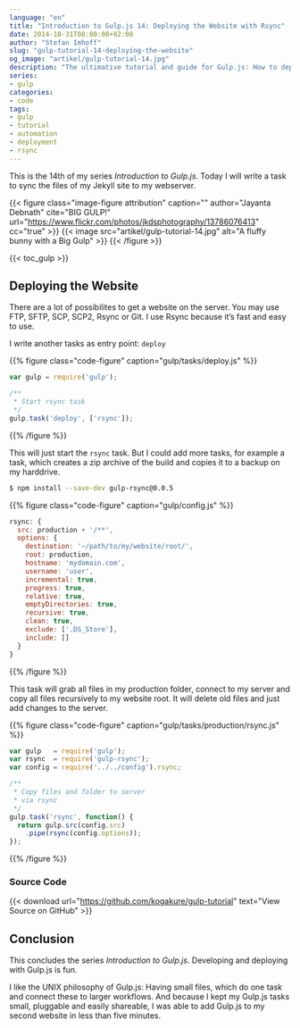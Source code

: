```yaml
---
language: "en"
title: "Introduction to Gulp.js 14: Deploying the Website with Rsync"
date: 2014-10-31T08:00:00+02:00
author: "Stefan Imhoff"
slug: "gulp-tutorial-14-deploying-the-website"
og_image: "artikel/gulp-tutorial-14.jpg"
description: "The ultimative tutorial and guide for Gulp.js: How to deploy your website with rsync to your server."
series:
- gulp
categories:
- code
tags:
- gulp
- tutorial
- automation
- deployment
- rsync
---
```


This is the 14th of my series *Introduction to Gulp.js*. Today I will write a task to sync the files of my Jekyll site to my webserver.

{{< figure class="image-figure attribution" caption="" author="Jayanta Debnath" cite="BIG GULP!" url="https://www.flickr.com/photos/jkdsphotography/13786076413" cc="true" >}}
{{< image src="artikel/gulp-tutorial-14.jpg" alt="A fluffy bunny with a Big Gulp" >}}
{{< /figure >}}

{{< toc_gulp >}}

## Deploying the Website
There are a lot of possibilites to get a website on the server. You may use FTP, SFTP, SCP, SCP2, Rsync or Git. I use Rsync because it’s fast and easy to use.

I write another tasks as entry point: `deploy`

{{% figure class="code-figure" caption="gulp/tasks/deploy.js" %}}
```javascript
var gulp = require('gulp');

/**
 * Start rsync task
 */
gulp.task('deploy', ['rsync']);
```
{{% /figure %}}

This will just start the `rsync` task. But I could add more tasks, for example a task, which creates a zip archive of the build and copies it to a backup on my harddrive.

```bash
$ npm install --save-dev gulp-rsync@0.0.5
```

{{% figure class="code-figure" caption="gulp/config.js" %}}
```javascript
rsync: {
  src: production + '/**',
  options: {
    destination: '~/path/to/my/website/root/',
    root: production,
    hostname: 'mydomain.com',
    username: 'user',
    incremental: true,
    progress: true,
    relative: true,
    emptyDirectories: true,
    recursive: true,
    clean: true,
    exclude: ['.DS_Store'],
    include: []
  }
}
```
{{% /figure %}}

This task will grab all files in my production folder, connect to my server and copy all files recursively to my website root. It will delete old files and just add changes to the server.

{{% figure class="code-figure" caption="gulp/tasks/production/rsync.js" %}}
```javascript
var gulp   = require('gulp');
var rsync  = require('gulp-rsync');
var config = require('../../config').rsync;

/**
 * Copy files and folder to server
 * via rsync
 */
gulp.task('rsync', function() {
  return gulp.src(config.src)
    .pipe(rsync(config.options));
});
```
{{% /figure %}}

### Source Code

{{< download url="https://github.com/kogakure/gulp-tutorial" text="View Source on GitHub" >}}

## Conclusion
This concludes the series *Introduction to Gulp.js*. Developing and deploying with Gulp.js is fun.

I like the UNIX philosophy of Gulp.js: Having small files, which do one task and connect these to larger workflows. And because I kept my Gulp.js tasks small, pluggable and easily shareable, I was able to add Gulp.js to my second website in less than five minutes.
